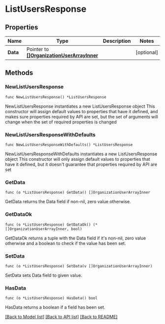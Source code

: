 # ListUsersResponse

## Properties

Name | Type | Description | Notes
------------ | ------------- | ------------- | -------------
**Data** | Pointer to [**[]OrganizationUserArrayInner**](OrganizationUserArrayInner.md) |  | [optional] 

## Methods

### NewListUsersResponse

`func NewListUsersResponse() *ListUsersResponse`

NewListUsersResponse instantiates a new ListUsersResponse object
This constructor will assign default values to properties that have it defined,
and makes sure properties required by API are set, but the set of arguments
will change when the set of required properties is changed

### NewListUsersResponseWithDefaults

`func NewListUsersResponseWithDefaults() *ListUsersResponse`

NewListUsersResponseWithDefaults instantiates a new ListUsersResponse object
This constructor will only assign default values to properties that have it defined,
but it doesn't guarantee that properties required by API are set

### GetData

`func (o *ListUsersResponse) GetData() []OrganizationUserArrayInner`

GetData returns the Data field if non-nil, zero value otherwise.

### GetDataOk

`func (o *ListUsersResponse) GetDataOk() (*[]OrganizationUserArrayInner, bool)`

GetDataOk returns a tuple with the Data field if it's non-nil, zero value otherwise
and a boolean to check if the value has been set.

### SetData

`func (o *ListUsersResponse) SetData(v []OrganizationUserArrayInner)`

SetData sets Data field to given value.

### HasData

`func (o *ListUsersResponse) HasData() bool`

HasData returns a boolean if a field has been set.


[[Back to Model list]](../README.md#documentation-for-models) [[Back to API list]](../README.md#documentation-for-api-endpoints) [[Back to README]](../README.md)


